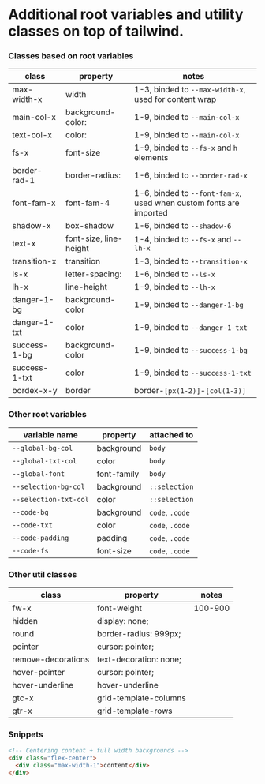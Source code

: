 # Additional root variables and utility classes on top of tailwind.

<!-- ## Download

```bash
# with cmd
curl https://raw.githubusercontent.com/tompston/rufus-css/main/dist/rufus-content.css -O rufus.css
curl https://raw.githubusercontent.com/tompston/rufus-css/main/dist/rufus.css -O rufus-content.css

# with bash
wget https://raw.githubusercontent.com/tompston/rufus-css/main/dist/rufus-content.css
wget https://raw.githubusercontent.com/tompston/rufus-css/main/dist/rufus.css

``` -->

### Classes based on root variables

| class         | property               | notes                                                              |
| ------------- | ---------------------- | ------------------------------------------------------------------ |
| max-width-x   | width                  | 1-3, binded to `--max-width-x`, used for content wrap              |
| main-col-x    | background-color:      | 1-9, binded to `--main-col-x`                                      |
| text-col-x    | color:                 | 1-9, binded to `--main-col-x`                                      |
| fs-x          | font-size              | 1-9, binded to `--fs-x` and `h` elements                           |
| border-rad-1  | border-radius:         | 1-6, binded to `--border-rad-x`                                    |
| font-fam-x    | font-fam-4             | 1-6, binded to `--font-fam-x`, used when custom fonts are imported |
| shadow-x      | box-shadow             | 1-6, binded to `--shadow-6`                                        |
| text-x        | font-size, line-height | 1-4, binded to `--fs-x` and `--lh-x`                               |
| transition-x  | transition             | 1-3, binded to `--transition-x`                                    |
| ls-x          | letter-spacing:        | 1-6, binded to `--ls-x`                                            |
| lh-x          | line-height            | 1-9, binded to `--lh-x`                                            |
| danger-1-bg   | background-color       | 1-9, binded to `--danger-1-bg`                                     |
| danger-1-txt  | color                  | 1-9, binded to `--danger-1-txt`                                    |
| success-1-bg  | background-color       | 1-9, binded to `--success-1-bg`                                    |
| success-1-txt | color                  | 1-9, binded to `--success-1-txt`                                   |
| bordex-x-y    | border                 | border-`[px(1-2)]`-`[col(1-3)]`                                    |

### Other root variables

| variable name         | property    | attached to     |
| --------------------- | ----------- | --------------- |
| `--global-bg-col`     | background  | `body`          |
| `--global-txt-col`    | color       | `body`          |
| `--global-font`       | font-family | `body`          |
| `--selection-bg-col`  | background  | `::selection`   |
| `--selection-txt-col` | color       | `::selection`   |
| `--code-bg`           | background  | `code`, `.code` |
| `--code-txt`          | color       | `code`, `.code` |
| `--code-padding`      | padding     | `code`, `.code` |
| `--code-fs`           | font-size   | `code`, `.code` |

### Other util classes

| class              | property               | notes   |
| ------------------ | ---------------------- | ------- |
| fw-x               | font-weight            | 100-900 |
| hidden             | display: none;         |         |
| round              | border-radius: 999px;  |         |
| pointer            | cursor: pointer;       |         |
| remove-decorations | text-decoration: none; |         |
| hover-pointer      | cursor: pointer;       |         |
| hover-underline    | hover-underline        |         |
| gtc-x              | grid-template-columns  |         |
| gtr-x              | grid-template-rows     |         |

### Snippets

```html
<!-- Centering content + full width backgrounds -->
<div class="flex-center">
  <div class="max-width-1">content</div>
</div>
```

<!--

button:disabled,
button[disabled] {
  opacity: 0.67;
}

## Purging CSS for SPAs

```
  "scripts": {
    ...
    "postbuild": "purgecss --css dist/assets/*.css --content dist/assets/*.js -o dist/assets/  --safelist html body"
  },
``` -->
